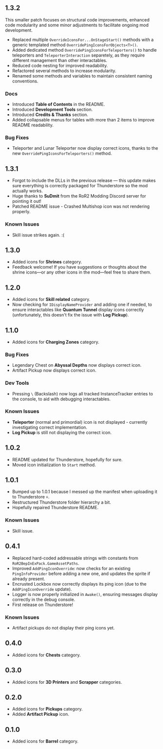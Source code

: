 ## 1.3.2

This smaller patch focuses on structural code improvements, enhanced code modularity and some minor adjustments to facilitate ongoing mod development.

- Replaced multiple ``OverrideIconsFor...OnStageStart()`` methods with a generic templated method ``OverridePingIconsForObjects<T>()``.
- Added dedicated method ``OverridePingIconsForTeleporters()`` to handle teleporters and ``TeleporterInteraction`` separetely, as they require different management than other interactables.
- Reduced code nesting for improved readability.
- Refactored several methods to increase modularity.
- Renamed some methods and variables to maintain consistent naming conventions.

### Docs

- Introduced **Table of Contents** in the README.
- Introduced **Development Tools** section.
- Introduced **Credits & Thanks** section.
- Added collapsable menus for tables with more than 2 items to improve README readability.

### Bug Fixes

- Teleporter and Lunar Teleporter now display correct icons, thanks to the new ``OverridePingIconsForTeleporters()`` method.

## 1.3.1

- Forgot to include the DLLs in the previous release — this update makes sure everything is correctly packaged for Thunderstore so the mod actually works.
- Huge thanks to **SuDmit** from the RoR2 Modding Discord server for pointing it out!
- Patched README issue - Crashed Multishop icon was not rendering properly.

### Known Issues

- Skill issue strikes again. :(

## 1.3.0

- Added icons for **Shrines** category.
- Feedback welcome! If you have suggestions or thoughts about the shrine icons—or any other icons in the mod—feel free to share them.

## 1.2.0

- Added icons for **Skill related** category.
- Now checking for ``IDisplayNameProvider`` and adding one if needed, to ensure interactables like **Quantum Tunnel** display icons correctly (unfortunately, this doesn't fix the issue with **Log Pickup**).

## 1.1.0

- Added icons for **Charging Zones** category.

### Bug Fixes

- Legendary Chest on **Abyssal Depths** now displays correct icon.
- Artifact Pickup now displays correct icon.

### Dev Tools

- Pressing ``\`` (Backslash) now logs all tracked InstanceTracker entries to the console, to aid with debugging interactables.

### Known Issues

- **Teleporter** (normal and primordial) icon is not displayed - currently investigating correct implementation.
- **Log Pickup** is still not displaying the correct icon.

## 1.0.2

- README updated for Thunderstore, hopefully for sure.
- Moved icon initialization to ``Start`` method.

## 1.0.1

- Bumped up to 1.0.1 because I messed up the manifest when uploading it to Thunderstore 💀.
- Restructured Thunderstore folder hierarchy a bit.
- Hopefully repaired Thunderstore README.

### Known Issues

- Skill issue.

## 0.4.1

- Replaced hard-coded addressable strings with constants from ``RoR2BepInExPack.GameAssetPaths``.
- Improved `AddPingIconOverride`: now checks for an existing `PingInfoProvider` before adding a new one, and updates the sprite if already present.
- Encrusted Lockbox now correctly displays its ping icon (due to the `AddPingIconOverride` update).
- Logger is now properly initialized in `Awake()`, ensuring messages display correctly in the debug console.
- First release on Thunderstore!

### Known Issues

- Artifact pickups do not display their ping icons yet.

## 0.4.0

- Added icons for **Chests** category.

## 0.3.0

- Added icons for **3D Printers** and **Scrapper** categories.

## 0.2.0

- Added icons for **Pickups** category.
- Added **Artifact Pickup** icon.

## 0.1.0

- Added icons for **Barrel** category.
